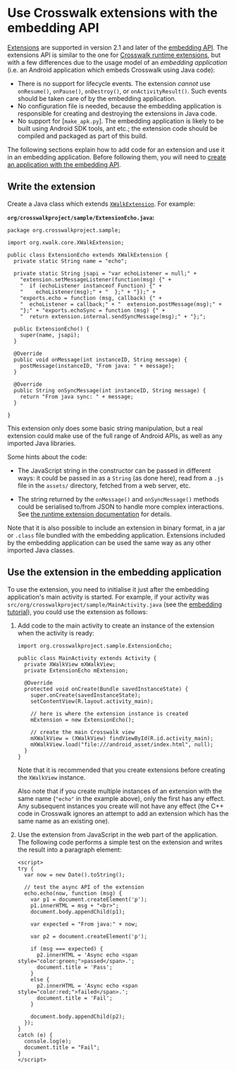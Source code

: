 # Use Crosswalk extensions with the embedding API

[Extensions](https://crosswalk-project.org/apis/embeddingapidocs_v2/reference/org/xwalk/core/XWalkExtension.html) are supported in version 2.1 and later of the [embedding API](/documentation/apis/embedding_api). The extensions API is similar to the one for [Crosswalk runtime extensions](/documentation/android_extensions), but with a few differences due to the usage model of an *embedding application* (i.e. an Android application which embeds Crosswalk using Java code):

* There is no support for lifecycle events. The extension *cannot* use `onResume()`, `onPause()`, `onDestroy()`, or `onActivityResult()`. Such events should be taken care of by the embedding application.
* No configuration file is needed, because the embedding application is responsible for creating and destroying the extensions in Java code.
* No support for [`make_apk.py`]. The embedding application is likely to be built using Android SDK tools, ant etc.; the extension code should be compiled and packaged as part of this build.

The following sections explain how to add code for an extension and use it in an embedding application. Before following them, you will need to [create an application with the embedding API](/documentation/embedding_crosswalk).

## Write the extension

Create a Java class which extends [`XWalkExtension`](https://crosswalk-project.org/apis/embeddingapidocs_v2/reference/org/xwalk/core/XWalkExtension.html). For example:

**`org/crosswalkproject/sample/ExtensionEcho.java`:**

```
package org.crosswalkproject.sample;

import org.xwalk.core.XWalkExtension;

public class ExtensionEcho extends XWalkExtension {
  private static String name = "echo";

  private static String jsapi = "var echoListener = null;" +
    "extension.setMessageListener(function(msg) {" +
    "  if (echoListener instanceof Function) {" +
    "    echoListener(msg);" + "  };" + "});" +
    "exports.echo = function (msg, callback) {" +
    "  echoListener = callback;" + "  extension.postMessage(msg);" +
    "};" + "exports.echoSync = function (msg) {" +
    "  return extension.internal.sendSyncMessage(msg);" + "};";

  public ExtensionEcho() {
    super(name, jsapi);
  }

  @Override
  public void onMessage(int instanceID, String message) {
    postMessage(instanceID, "From java: " + message);
  }

  @Override
  public String onSyncMessage(int instanceID, String message) {
    return "From java sync: " + message;
  }

}
```

This extension only does some basic string manipulation, but a real extension could make use of the full range of Android APIs, as well as any imported Java libraries.

Some hints about the code:

* The JavaScript string in the constructor can be passed in different ways: it could be passed in as a `String` (as done here), read from a `.js` file in the `assets/` directory, fetched from a web server, etc.

* The string returned by the `onMessage()` and `onSyncMessage()` methods could be serialised to/from JSON to handle more complex interactions. See [the runtime extension documentation](/documentation/android_extensions/write_an_extension) for details.

Note that it is also possible to include an extension in binary format, in a jar or `.class` file bundled with the embedding application. Extensions included by the embedding application can be used the same way as any other imported Java classes.

## Use the extension in the embedding application

To use the extension, you need to initialise it just after the embedding application's main activity is started. For example, if your activity was `src/org/crosswalkproject/sample/MainActivity.java` (see the [embedding tutorial](/documentation/android_extensions/write_an_extension)), you could use the extension as follows:

1.  Add code to the main activity to create an instance of the extension when the activity is ready:

    ```
    import org.crosswalkproject.sample.ExtensionEcho;

    public class MainActivity extends Activity {
      private XWalkView mXWalkView;
      private ExtensionEcho mExtension;

      @Override
      protected void onCreate(Bundle savedInstanceState) {
        super.onCreate(savedInstanceState);
        setContentView(R.layout.activity_main);

        // here is where the extension instance is created
        mExtension = new ExtensionEcho();

        // create the main Crosswalk view
        mXWalkView = (XWalkView) findViewById(R.id.activity_main);
        mXWalkView.load("file:///android_asset/index.html", null);
      }
    }
    ```

    Note that it is recommended that you create extensions before creating the `XWalkView` instance.

    Also note that if you create multiple instances of an extension with the same name (`"echo"` in the example above), only the first has any effect. Any subsequent instances you create will not have any effect (the C++ code in Crosswalk ignores an attempt to add an extension which has the same name as an existing one).

2.  Use the extension from JavaScript in the web part of the application. The following code performs a simple test on the extension and writes the result into a paragraph element:

    ```
    <script>
    try {
      var now = new Date().toString();

      // test the async API of the extension
      echo.echo(now, function (msg) {
        var p1 = document.createElement('p');
        p1.innerHTML = msg + "<br>";
        document.body.appendChild(p1);

        var expected = "From java:" + now;

        var p2 = document.createElement('p');

        if (msg === expected) {
          p2.innerHTML = 'Async echo <span style="color:green;">passed</span>.';
          document.title = 'Pass';
        }
        else {
          p2.innerHTML = 'Async echo <span style="color:red;">failed</span>.';
          document.title = 'Fail';
        }

        document.body.appendChild(p2);
      });
    }
    catch (e) {
      console.log(e);
      document.title = "Fail";
    }
    </script>
    ```
